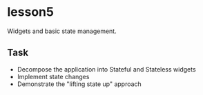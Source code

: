 # lesson5

Widgets and basic state management.

## Task

- Decompose the application into Stateful and Stateless widgets
- Implement state changes
- Demonstrate the "lifting state up" approach
